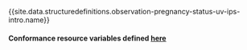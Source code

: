 {{site.data.structuredefinitions.observation-pregnancy-status-uv-ips-intro.name}}

#### Conformance resource variables defined [here](http://wiki.hl7.org/index.php?title=IG_Publisher_Documentation#Jekyll)
